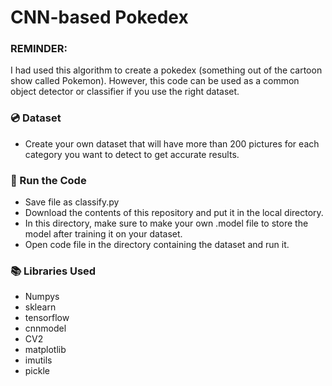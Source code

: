 # CNN-based Pokedex

### REMINDER:
I had used this algorithm to create a pokedex (something out of the cartoon show called Pokemon). However, this code can be used as a common object detector or classifier if you use the right dataset.   

### :cd: Dataset
* Create your own dataset that will have more than 200 pictures for each category you want to detect to get accurate results.

### :key: Run the Code
* Save file as classify.py
* Download the contents of this repository and put it in the local directory.
* In this directory, make sure to make your own .model file to store the model after training it on your dataset.
* Open code file in the directory containing the dataset and run it.

### :books: Libraries Used
* Numpys
* sklearn
* tensorflow
* cnnmodel
* CV2
* matplotlib
* imutils
* pickle

